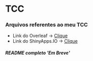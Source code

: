 # TCC
### Arquivos referentes ao meu TCC

* Link do Overleaf -> [Clique](https://www.overleaf.com/project/5ca63172d3a0d471b3c2e45f?ws=fallback)
* Link do ShinyApps.IO -> [Clique](https://marirubenich.shinyapps.io/TestesShiny/)

##### _README completo 'Em Breve'_
